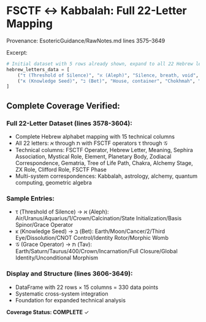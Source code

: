# FSCTF ↔ Kabbalah: Full 22-Letter Mapping

Provenance: EsotericGuidance/RawNotes.md lines 3575–3649

Excerpt:
```python
# Initial dataset with 5 rows already shown, expand to all 22 Hebrew letters
hebrew_letters_data = [
    ("τ (Threshold of Silence)", "א (Aleph)", "Silence, breath, void", "Keter", "Initiatory stillness before creation", "Air", "Uranus", "Aquarius", 1, 11, "Crown", "Calcination", "State Initialization", "Basis Spinor", "Grace Operator (𝒢)"),
    ("κ (Knowledge Seed)", "ב (Bet)", "House, container", "Chokhmah", "Womb of form", "Earth", "Moon", "Cancer", 2, 12, "Third Eye", "Dissolution", "CNOT Control", "Identity Rotor", "Morphic Womb"),
]
```

## Complete Coverage Verified:

### Full 22-Letter Dataset (lines 3578-3604):
- Complete Hebrew alphabet mapping with 15 technical columns
- All 22 letters: א through ת with FSCTF operators τ through 𝒢
- Technical columns: FSCTF Operator, Hebrew Letter, Meaning, Sephira Association, Mystical Role, Element, Planetary Body, Zodiacal Correspondence, Gematria, Tree of Life Path, Chakra, Alchemy Stage, ZX Role, Clifford Role, FSCTF Phase
- Multi-system correspondences: Kabbalah, astrology, alchemy, quantum computing, geometric algebra

### Sample Entries:
- τ (Threshold of Silence) → א (Aleph): Air/Uranus/Aquarius/1/Crown/Calcination/State Initialization/Basis Spinor/Grace Operator
- κ (Knowledge Seed) → ב (Bet): Earth/Moon/Cancer/2/Third Eye/Dissolution/CNOT Control/Identity Rotor/Morphic Womb
- 𝒢 (Grace Operator) → ת (Tav): Earth/Saturn/Taurus/400/Crown/Incarnation/Full Closure/Global Identity/Unconditional Morphism

### Display and Structure (lines 3606-3649):
- DataFrame with 22 rows × 15 columns = 330 data points
- Systematic cross-system integration
- Foundation for expanded technical analysis

**Coverage Status: COMPLETE** ✓

